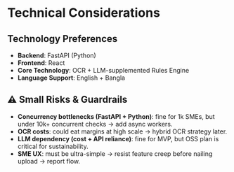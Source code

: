 # Technical Considerations

## Technology Preferences

- **Backend**: FastAPI (Python)
- **Frontend**: React
- **Core Technology**: OCR + LLM-supplemented Rules Engine
- **Language Support**: English + Bangla

## ⚠️ Small Risks & Guardrails

- **Concurrency bottlenecks (FastAPI + Python)**: fine for 1k SMEs, but under 10k+ concurrent checks → add async workers.
- **OCR costs**: could eat margins at high scale → hybrid OCR strategy later.
- **LLM dependency (cost + API reliance)**: fine for MVP, but OSS plan is critical for sustainability.
- **SME UX**: must be ultra-simple → resist feature creep before nailing upload → report flow.
